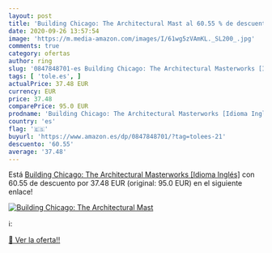 ```yaml
---
layout: post
title: 'Building Chicago: The Architectural Mast al 60.55 % de descuento'
date: 2020-09-26 13:57:54
image: 'https://m.media-amazon.com/images/I/61wg5zVAmKL._SL200_.jpg'
comments: true
category: ofertas
author: ring
slug: '0847848701-es Building Chicago: The Architectural Masterworks [Idioma...'
tags: [ 'tole.es', ]
actualPrice: 37.48 EUR
currency: EUR
price: 37.48
comparePrice: 95.0 EUR
prodname: 'Building Chicago: The Architectural Masterworks [Idioma Inglés]'
country: 'es'
flag: '🇪🇸'
buyurl: 'https://www.amazon.es/dp/0847848701/?tag=tolees-21'
descuento: '60.55'
average: '37.48'
---
```


Está [Building Chicago: The Architectural Masterworks [Idioma Inglés]](https://www.amazon.es/dp/0847848701/?tag=tolees-21) con 60.55 de descuento por 37.48 EUR (original: 95.0 EUR) en el siguiente enlace!

[![Building Chicago: The Architectural Mast](https://m.media-amazon.com/images/I/61wg5zVAmKL._SL200_.jpg)](https://www.amazon.es/dp/0847848701/?tag=tolees-21)

ℹ️:


[🛒 Ver la oferta!!](https://www.amazon.es/dp/0847848701/?tag=tolees-21)
